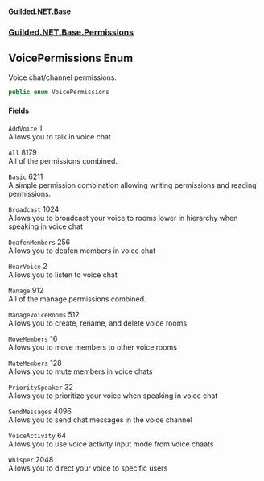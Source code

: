 #### [Guilded.NET.Base](Guilded_NET_Base.md 'Guilded.NET.Base')
### [Guilded.NET.Base.Permissions](Guilded_NET_Base.md#Guilded_NET_Base_Permissions 'Guilded.NET.Base.Permissions')
## VoicePermissions Enum
Voice chat/channel permissions.  
```csharp
public enum VoicePermissions

```
#### Fields
<a name='Guilded_NET_Base_Permissions_VoicePermissions_AddVoice'></a>
`AddVoice` 1  
Allows you to talk in voice chat  
  
<a name='Guilded_NET_Base_Permissions_VoicePermissions_All'></a>
`All` 8179  
All of the permissions combined.  
  
<a name='Guilded_NET_Base_Permissions_VoicePermissions_Basic'></a>
`Basic` 6211  
A simple permission combination allowing writing permissions and reading permissions.  
  
<a name='Guilded_NET_Base_Permissions_VoicePermissions_Broadcast'></a>
`Broadcast` 1024  
Allows you to broadcast your voice to rooms lower in hierarchy when speaking in voice chat  
  
<a name='Guilded_NET_Base_Permissions_VoicePermissions_DeafenMembers'></a>
`DeafenMembers` 256  
Allows you to deafen members in voice chat  
  
<a name='Guilded_NET_Base_Permissions_VoicePermissions_HearVoice'></a>
`HearVoice` 2  
Allows you to listen to voice chat  
  
<a name='Guilded_NET_Base_Permissions_VoicePermissions_Manage'></a>
`Manage` 912  
All of the manage permissions combined.  
  
<a name='Guilded_NET_Base_Permissions_VoicePermissions_ManageVoiceRooms'></a>
`ManageVoiceRooms` 512  
Allows you to create, rename, and delete voice rooms  
  
<a name='Guilded_NET_Base_Permissions_VoicePermissions_MoveMembers'></a>
`MoveMembers` 16  
Allows you to move members to other voice rooms  
  
<a name='Guilded_NET_Base_Permissions_VoicePermissions_MuteMembers'></a>
`MuteMembers` 128  
Allows you to mute members in voice chats  
  
<a name='Guilded_NET_Base_Permissions_VoicePermissions_PrioritySpeaker'></a>
`PrioritySpeaker` 32  
Allows you to prioritize your voice when speaking in voice chat  
  
<a name='Guilded_NET_Base_Permissions_VoicePermissions_SendMessages'></a>
`SendMessages` 4096  
Allows you to send chat messages in the voice channel  
  
<a name='Guilded_NET_Base_Permissions_VoicePermissions_VoiceActivity'></a>
`VoiceActivity` 64  
Allows you to use voice activity input mode from voice chaats  
  
<a name='Guilded_NET_Base_Permissions_VoicePermissions_Whisper'></a>
`Whisper` 2048  
Allows you to direct your voice to specific users  
  
